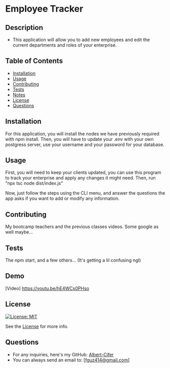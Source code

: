 
# Employee Tracker

## Description
- This application will allow you to add new employees and edit the current departments and roles of your enterprise.

## Table of Contents
- [Installation](#installation)
- [Usage](#usage)
- [Contributing](#contributing)
- [Tests](#tests)
- [Notes](#notes)
- [License](#license)
- [Questions](#questions)

## Installation
For this application, you will install the nodes we have previously required with npm install.
Then, you will have to update your .env with your own postgress server, use your username and your password for your database.

## Usage
First, you will need to keep your clients updated, you can use this program to track your enterprise and apply any changes it might need.
Then, run "npx tsc 
node dist/index.js"

Now, just follow the steps using the CLI menu, and answer the questions the app asks if you want to add or modify any information.

## Contributing
My bootcamp teachers and the previous classes videos. Some google as well maybe...

## Tests
The npm start, and a few others... (It's getting a lil confusing ngl)

## Demo
[Video]
https://youtu.be/hE4WCx0PHso

## License
[![License: MIT](https://img.shields.io/badge/License-MIT-yellow.svg)](https://opensource.org/licenses/MIT)

See the [License](./LICENSE) for more info.

## Questions
- For any inquiries, here's my GitHub: [Albert-Cifer](https://github.com/Albert-Cifer)  
- You can always send an email to: [fguz414@gmail.com]
